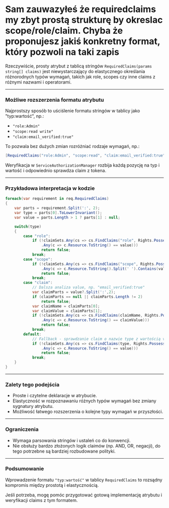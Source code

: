 # Sam zauwazyłeś że requiredclaims my zbyt prostą strukturę by okreslac scope/role/claim. Chyba że proponujesz jakiś konkretny format, który pozwoli na taki zapis

Rzeczywiście, prosty atrybut z tablicą stringów `RequiredClaims(params string[] claims)` jest niewystarczający do elastycznego określania różnorodnych typów wymagań, takich jak role, scopes czy inne claims z różnymi nazwami i operatorami.

***

### Możliwe rozszerzenia formatu atrybutu

Najprostszy sposób to uściślenie formatu stringów w tablicy jako "typ:wartość", np.:

- `"role:Admin"`
- `"scope:read write"`
- `"claim:email_verified:true"`

To pozwala bez dużych zmian rozróżniać rodzaje wymagań, np.:

```csharp
[RequiredClaims("role:Admin", "scope:read", "claim:email_verified:true")]
```

Weryfikacja w `ServiceAuthorizationManager` rozbija każdą pozycję na typ i wartość i odpowiednio sprawdza claim z tokena.

***

### Przykładowa interpretacja w kodzie

```csharp
foreach(var requirement in req.RequiredClaims)
{
    var parts = requirement.Split(':', 2);
    var type = parts[0].ToLowerInvariant();
    var value = parts.Length > 1 ? parts[1] : null;

    switch(type)
    {
        case "role":
            if (!claimSets.Any(cs => cs.FindClaims("role", Rights.PossessProperty)
                .Any(c => c.Resource.ToString() == value)))
                return false;
            break;
        case "scope":
            if (!claimSets.Any(cs => cs.FindClaims("scope", Rights.PossessProperty)
                .Any(c => c.Resource.ToString().Split(' ').Contains(value))))
                return false;
            break;
        case "claim":
            // Dalsza analiza value, np. "email_verified:true"
            var claimParts = value?.Split(':',2);
            if (claimParts == null || claimParts.Length != 2)
                return false;
            var claimName = claimParts[0];
            var claimValue = claimParts[1];
            if (!claimSets.Any(cs => cs.FindClaims(claimName, Rights.PossessProperty)
                .Any(c => c.Resource.ToString() == claimValue)))
                return false;
            break;
        default:
            // Fallback - sprawdzanie claim o nazwie type z wartością value
            if (!claimSets.Any(cs => cs.FindClaims(type, Rights.PossessProperty)
                .Any(c => c.Resource.ToString() == value)))
                return false;
            break;
    }
}
```


***

### Zalety tego podejścia

- Proste i czytelne deklaracje w atrybucie.
- Elastyczność w rozpoznawaniu różnych typów wymagań bez zmiany sygnatury atrybutu.
- Możliwość łatwego rozszerzenia o kolejne typy wymagań w przyszłości.

***

### Ograniczenia

- Wymaga parsowania stringów i ustaleń co do konwencji.
- Nie obsłuży bardzo złożonych logik claimów (np. AND, OR, negacji), do tego potrzebne są bardziej rozbudowane polityki.

***

### Podsumowanie

Wprowadzenie formatu `"typ:wartość"` w tablicy `RequiredClaims` to rozsądny kompromis między prostotą i elastycznością.

Jeśli potrzeba, mogę pomóc przygotować gotową implementację atrybutu i weryfikacji claims z tym formatem.

